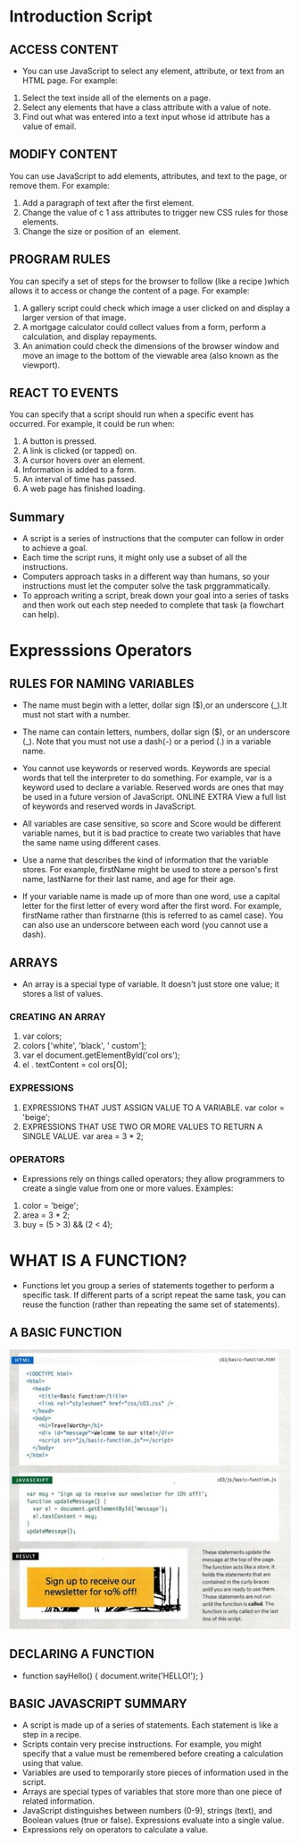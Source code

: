 # Introduction Script

## ACCESS CONTENT
* You can use JavaScript to select any element, attribute, or text from an
HTML page. For example:
1. Select the text inside all of the <hl> elements on a page.
2. Select any elements that have a class attribute with a value of note.
3. Find out what was entered into a text input whose id attribute has a
value of email.

## MODIFY CONTENT
You can use JavaScript to add elements, attributes, and text to the page, or remove them. For example:
1. Add a paragraph of text after the first <hl> element.
2. Change the value of c 1 ass attributes to trigger new CSS rules
for those elements.
3. Change the size or position of an <img> element.

## PROGRAM RULES
You can specify a set of steps for the browser to follow (like a recipe )which allows it to access or change the content of a page. For example:
1. A gallery script could check which image a user clicked on and display
a larger version of that image.
2. A mortgage calculator could collect values from a form, perform a calculation, and display repayments.
4. An animation could check the dimensions of the browser window and move an image to the bottom of the viewable area (also known as the viewport).

## REACT TO EVENTS
You can specify that a script should run when a specific event has occurred. For example, it could be run when:
1. A button is pressed.
2. A link is clicked (or tapped) on.
3. A cursor hovers over an element.
4. Information is added to a form.
5. An interval of time has passed.
6. A web page has finished loading.

## Summary
* A script is a series of instructions that the computer can follow in order to achieve a goal.
* Each time the script runs, it might only use a subset of all the instructions.
* Computers approach tasks in a different way than humans, so your instructions must let the computer solve the task prggrammatically.
* To approach writing a script, break down your goal into a series of tasks and then work out each step needed to complete that task (a flowchart can help). 

# Expresssions Operators

## RULES FOR NAMING VARIABLES
* The name must begin with a letter, dollar sign ($),or an underscore (_).It must not start with a number.

* The name can contain letters, numbers, dollar sign ($), or an underscore (_). Note that you must not use a dash(-) or a period (.) in a variable name. 

* You cannot use keywords or reserved words. Keywords are special words that tell the interpreter to do something. For example, var is a keyword used to declare a variable. Reserved words are ones that may be used
in a future version of JavaScript.
ONLINE EXTRA
View a full list of keywords and
reserved words in JavaScript. 

* All variables are case sensitive, so score and Score would be different variable names, but it is bad practice to create two
variables that have the same name using different cases.

* Use a name that describes the kind of information that the variable stores. For example, firstName might be used to store a person's first name, lastNarne for their last name, and age for their age.

* If your variable name is made up of more than one word, use a capital letter for the first letter of every word after the first word.
For example, firstName rather than firstnarne (this is referred to as camel case). You can also use an underscore between each word (you cannot use a dash).

## ARRAYS
* An array is a special type of variable. It doesn't just store one value; it stores a list of values. 

### CREATING AN ARRAY
1. var colors;
2. colors ['white', 'black', ' custom'];
3. var el document.getElementByld('col ors');
4. el . textContent = col ors[O]; 

### EXPRESSIONS
1. EXPRESSIONS THAT JUST ASSIGN VALUE TO A VARIABLE.
var color = 'beige'; 
2. EXPRESSIONS THAT USE TWO OR MORE VALUES TO RETURN A SINGLE VALUE.
var area = 3 * 2;

### OPERATORS
* Expressions rely on things called operators; they allow programmers to create a single value from one or more values.
Examples:
1. color = 'beige'; 
2. area = 3 * 2;
3. buy = (5 > 3) && (2 < 4);

# WHAT IS A FUNCTION? 
* Functions let you group a series of statements together to perform a specific task. If different parts of a script repeat the same task, you can reuse the function (rather than repeating the same set of statements).

## A BASIC FUNCTION 
 <img src="Capture.jpg" alt="">

## DECLARING A FUNCTION
* function sayHello() {
    document.write('HELLO!');
}


## BASIC JAVASCRIPT SUMMARY
* A script is made up of a series of statements. Each statement is like a step in a recipe.
* Scripts contain very precise instructions. For example, you might specify that a value must be remembered before creating a calculation using that value.
* Variables are used to temporarily store pieces of information used in the script.
* Arrays are special types of variables that store more than one piece of related information.
* JavaScript distinguishes between numbers (0-9), strings (text), and Boolean values (true or false). Expressions evaluate into a single value.
* Expressions rely on operators to calculate a value.

